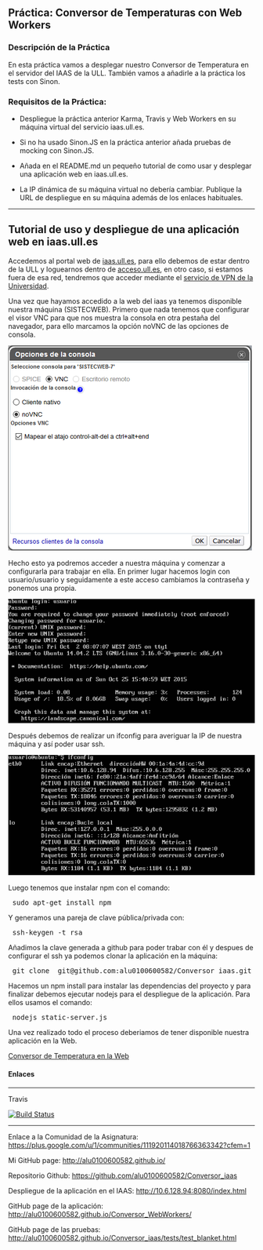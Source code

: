 ## Práctica: Conversor de Temperaturas con Web Workers

### Descripción de la Práctica

En esta práctica vamos a desplegar nuestro Conversor de Temperatura en el servidor del IAAS de la ULL. También vamos a añadirle a la práctica los tests con Sinon.

### Requisitos de la Práctica:

- Despliegue la práctica anterior Karma, Travis y Web Workers en su máquina virtual del servicio iaas.ull.es.

- Si no ha usado Sinon.JS en la práctica anterior añada pruebas de mocking con Sinon.JS.

- Añada en el README.md un pequeño tutorial de como usar y desplegar una aplicación web en iaas.ull.es.

- La IP dinámica de su máquina virtual no debería cambiar. Publique la URL de despliegue en su máquina además de los enlaces habituales.

---

## Tutorial de uso y despliegue de una aplicación web en iaas.ull.es


Accedemos al portal web de [iaas.ull.es](http://iaas.ull.es), para ello debemos de estar dentro de la ULL y loguearnos dentro de [acceso.ull.es](http://acceso.ull.es), en otro caso, si estamos fuera de esa red, tendremos que acceder mediante el [servicio de VPN de la Universidad](https://usuarios.ull.es/vpn/).

Una vez que hayamos accedido a la web del iaas ya tenemos disponible nuestra máquina (SISTECWEB). Primero que nada tenemos que configurar el visor VNC para que nos muestra la consola en otra pestaña del navegador, para ello marcamos la opción noVNC de las opciones de consola.

![opciones](images/vnc.png)

Hecho esto ya podremos acceder a nuestra máquina y comenzar a configurarla para trabajar en ella.
En primer lugar hacemos login con usuario/usuario y seguidamente a este acceso cambiamos la contraseña y ponemos una propia.

![login](images/login.png)

Después debemos de realizar un ifconfig para averiguar la IP de nuestra máquina y así poder usar ssh.

![ifconfig](images/ifconfig.png)

Luego tenemos que instalar npm con el comando:

<pre> sudo apt-get install npm </pre>

Y generamos una pareja de clave pública/privada con:

<pre> ssh-keygen -t rsa </pre>

Añadimos la clave generada a github para poder trabar con él y despues de configurar el ssh ya podemos clonar la aplicación en la máquina:

<pre> git clone  git@github.com:alu0100600582/Conversor_iaas.git </pre>

Hacemos un npm install para instalar las dependencias del proyecto y para finalizar debemos ejecutar nodejs para el despliegue de la aplicación. Para ellos usamos el comando:

<pre> nodejs static-server.js </pre>

Una vez realizado todo el proceso deberiamos de tener disponible nuestra aplicación en la Web.

[Conversor de Temperatura en la Web](http://10.6.128.94:8080/index.html)



#### Enlaces

---

Travis

[![Build Status](https://travis-ci.org/alu0100600582/Conversor_WebWorkers.svg?branch=travis)](https://travis-ci.org/alu0100600582/Conversor_WebWorkers)


---
Enlace a la Comunidad de la Asignatura: https://plus.google.com/u/1/communities/111920114018766363342?cfem=1

Mi GitHub page: http://alu0100600582.github.io/

Repositorio Github: https://github.com/alu0100600582/Conversor_iaas

Despliegue de la aplicación en el IAAS: http://10.6.128.94:8080/index.html

GitHub page de la aplicación: http://alu0100600582.github.io/Conversor_WebWorkers/

GitHub page de las pruebas: http://alu0100600582.github.io/Conversor_iaas/tests/test_blanket.html

